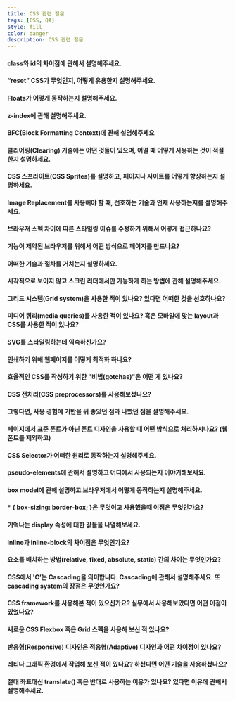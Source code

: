 ```yaml
---
title: CSS 관련 질문
tags: [CSS, QA]
style: fill
color: danger
description: CSS 관련 질문
---
```


#### class와 id의 차이점에 관해서 설명해주세요.  
#### “reset” CSS가 무엇인지, 어떻게 유용한지 설명해주세요.  

#### Floats가 어떻게 동작하는지 설명해주세요.  

#### z-index에 관해 설명해주세요.  

#### BFC(Block Formatting Context)에 관해 설명해주세요   

#### 클리어링(Clearing) 기술에는 어떤 것들이 있으며, 어떨 때 어떻게 사용하는 것이 적절한지 설명하세요.  

#### CSS 스프라이트(CSS Sprites)를 설명하고, 페이지나 사이트를 어떻게 향상하는지 설명하세요.  

#### Image Replacement를 사용해야 할 때, 선호하는 기술과 언제 사용하는지를 설명해주세요.  

#### 브라우저 스펙 차이에 따른 스타일링 이슈를 수정하기 위해서 어떻게 접근하나요?  

#### 기능이 제약된 브라우저를 위해서 어떤 방식으로 페이지를 만드나요?  

#### 어떠한 기술과 절차를 거치는지 설명하세요.  

#### 시각적으로 보이지 않고 스크린 리더에서만 가능하게 하는 방법에 관해 설명해주세요.  

#### 그리드 시스템(Grid system)을 사용한 적이 있나요? 있다면 어떠한 것을 선호하나요?  

#### 미디어 쿼리(media queries)를 사용한 적이 있나요? 혹은 모바일에 맞는 layout과 CSS를 사용한 적이 있나요?  

#### SVG를 스타일링하는데 익숙하신가요?  

#### 인쇄하기 위해 웹페이지를 어떻게 최적화 하나요?  

#### 효율적인 CSS를 작성하기 위한 "비법(gotchas)"은 어떤 게 있나요?  

#### CSS 전처리(CSS preprocessors)를 사용해보셨나요?  

#### 그렇다면, 사용 경험에 기반을 둬 좋았던 점과 나빴던 점을 설명해주세요.  

#### 페이지에서 표준 폰트가 아닌 폰트 디자인을 사용할 때 어떤 방식으로 처리하시나요? (웹폰트를 제외하고)  

#### CSS Selector가 어떠한 원리로 동작하는지 설명해주세요.  

#### pseudo-elements에 관해서 설명하고 어디에서 사용되는지 이야기해보세요.  

#### box model에 관해 설명하고 브라우저에서 어떻게 동작하는지 설명해주세요.  
#### * { box-sizing: border-box; }은 무엇이고 사용했을때 이점은 무엇인가요?  

#### 기억나는 display 속성에 대한 값들을 나열해보세요.  

#### inline과 inline-block의 차이점은 무엇인가요?  

#### 요소를 배치하는 방법(relative, fixed, absolute, static) 간의 차이는 무엇인가요?  

#### CSS에서 'C’는 Cascading을 의미합니다. Cascading에 관해서 설명해주세요. 또 cascading system의 장점은 무엇인가요?  

#### CSS framework를 사용해본 적이 있으신가요? 실무에서 사용해보았다면 어떤 이점이 있었나요?  

#### 새로운 CSS Flexbox 혹은 Grid 스펙을 사용해 보신 적 있나요?  

#### 반응형(Responsive) 디자인은 적응형(Adaptive) 디자인과 어떤 차이점이 있나요?  

#### 레티나 그래픽 환경에서 작업해 보신 적이 있나요? 하셨다면 어떤 기술을 사용하셨나요?  

#### 절대 좌표대신 translate() 혹은 반대로 사용하는 이유가 있나요? 있다면 이유에 관해서 설명해주세요.  
